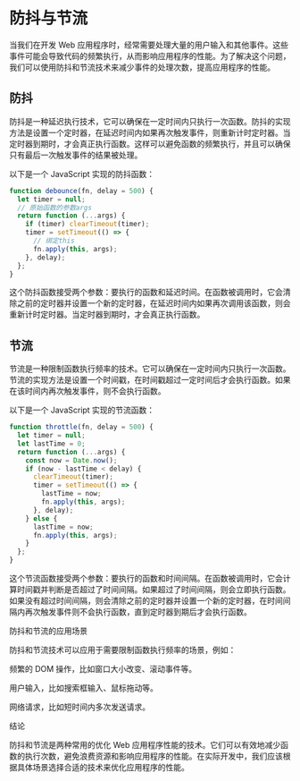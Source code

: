 # 防抖与节流

当我们在开发 Web 应用程序时，经常需要处理大量的用户输入和其他事件。这些事件可能会导致代码的频繁执行，从而影响应用程序的性能。为了解决这个问题，我们可以使用防抖和节流技术来减少事件的处理次数，提高应用程序的性能。

## 防抖

防抖是一种延迟执行技术，它可以确保在一定时间内只执行一次函数。防抖的实现方法是设置一个定时器，在延迟时间内如果再次触发事件，则重新计时定时器。当定时器到期时，才会真正执行函数。这样可以避免函数的频繁执行，并且可以确保只有最后一次触发事件的结果被处理。

以下是一个 JavaScript 实现的防抖函数：

```js
function debounce(fn, delay = 500) {
  let timer = null;
  // 原始函数的参数args
  return function (...args) {
    if (timer) clearTimeout(timer);
    timer = setTimeout(() => {
      // 绑定this
      fn.apply(this, args);
    }, delay);
  };
}
```

这个防抖函数接受两个参数：要执行的函数和延迟时间。在函数被调用时，它会清除之前的定时器并设置一个新的定时器，在延迟时间内如果再次调用该函数，则会重新计时定时器。当定时器到期时，才会真正执行函数。

## 节流

节流是一种限制函数执行频率的技术。它可以确保在一定时间内只执行一次函数。节流的实现方法是设置一个时间戳，在时间戳超过一定时间后才会执行函数。如果在该时间内再次触发事件，则不会执行函数。

以下是一个 JavaScript 实现的节流函数：

```js
function throttle(fn, delay = 500) {
  let timer = null;
  let lastTime = 0;
  return function (...args) {
    const now = Date.now();
    if (now - lastTime < delay) {
      clearTimeout(timer);
      timer = setTimeout(() => {
        lastTime = now;
        fn.apply(this, args);
      }, delay);
    } else {
      lastTime = now;
      fn.apply(this, args);
    }
  };
}
```

这个节流函数接受两个参数：要执行的函数和时间间隔。在函数被调用时，它会计算时间戳并判断是否超过了时间间隔。如果超过了时间间隔，则会立即执行函数。如果没有超过时间间隔，则会清除之前的定时器并设置一个新的定时器，在时间间隔内再次触发事件则不会执行函数，直到定时器到期后才会执行函数。

防抖和节流的应用场景

防抖和节流技术可以应用于需要限制函数执行频率的场景，例如：

频繁的 DOM 操作，比如窗口大小改变、滚动事件等。

用户输入，比如搜索框输入、鼠标拖动等。

网络请求，比如短时间内多次发送请求。

结论

防抖和节流是两种常用的优化 Web 应用程序性能的技术。它们可以有效地减少函数的执行次数，避免浪费资源和影响应用程序的性能。在实际开发中，我们应该根据具体场景选择合适的技术来优化应用程序的性能。
